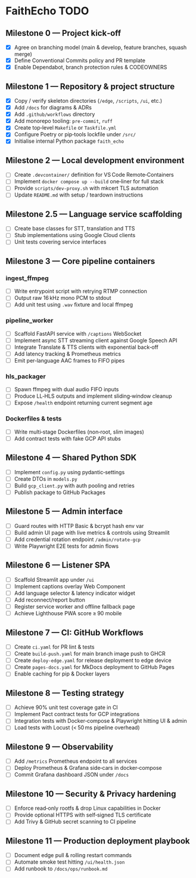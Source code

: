 # FaithEcho TODO

## Milestone 0 — Project kick‑off
- [x] Agree on branching model (main & develop, feature branches, squash merge)
- [x] Define Conventional Commits policy and PR template
- [x] Enable Dependabot, branch protection rules & CODEOWNERS

## Milestone 1 — Repository & project structure
 - [x] Copy / verify skeleton directories (`/edge`, `/scripts`, `/ui`, etc.)
 - [x] Add `/docs` for diagrams & ADRs
 - [x] Add `.github/workflows` directory
 - [x] Add monorepo tooling: `pre‑commit`, `ruff`
 - [x] Create top‑level `Makefile` or `Taskfile.yml`
 - [x] Configure Poetry or pip‑tools lockfile under `/src/`
 - [x] Initialise internal Python package `faith_echo`

## Milestone 2 — Local development environment
- [ ] Create `.devcontainer/` definition for VS Code Remote‑Containers
- [ ] Implement `docker compose up --build` one‑liner for full stack
- [ ] Provide `scripts/dev‑proxy.sh` with mkcert TLS automation
- [ ] Update `README.md` with setup / teardown instructions

## Milestone 2.5 — Language service scaffolding
- [ ] Create base classes for STT, translation and TTS
- [ ] Stub implementations using Google Cloud clients
- [ ] Unit tests covering service interfaces

## Milestone 3 — Core pipeline containers
### ingest_ffmpeg
- [ ] Write entrypoint script with retrying RTMP connection
- [ ] Output raw 16 kHz mono PCM to stdout
- [ ] Add unit test using `.wav` fixture and local ffmpeg
### pipeline_worker
- [ ] Scaffold FastAPI service with `/captions` WebSocket
- [ ] Implement async STT streaming client against Google Speech API
- [ ] Integrate Translate & TTS clients with exponential back‑off
- [ ] Add latency tracking & Prometheus metrics
- [ ] Emit per‑language AAC frames to FIFO pipes
### hls_packager
- [ ] Spawn ffmpeg with dual audio FIFO inputs
- [ ] Produce LL‑HLS outputs and implement sliding‑window cleanup
- [ ] Expose `/health` endpoint returning current segment age
### Dockerfiles & tests
- [ ] Write multi‑stage Dockerfiles (non‑root, slim images)
- [ ] Add contract tests with fake GCP API stubs

## Milestone 4 — Shared Python SDK
- [ ] Implement `config.py` using pydantic‑settings
- [ ] Create DTOs in `models.py`
- [ ] Build `gcp_client.py` with auth pooling and retries
- [ ] Publish package to GitHub Packages

## Milestone 5 — Admin interface
- [ ] Guard routes with HTTP Basic & bcrypt hash env var
- [ ] Build admin UI page with live metrics & controls using Streamlit
- [ ] Add credential rotation endpoint `/admin/rotate-gcp`
- [ ] Write Playwright E2E tests for admin flows

## Milestone 6 — Listener SPA
- [ ] Scaffold Streamlit app under `/ui`
- [ ] Implement captions overlay Web Component
- [ ] Add language selector & latency indicator widget
- [ ] Add reconnect/report button
- [ ] Register service worker and offline fallback page
- [ ] Achieve Lighthouse PWA score ≥ 90 mobile

## Milestone 7 — CI: GitHub Workflows
- [ ] Create `ci.yaml` for PR lint & tests
- [ ] Create `build‑push.yaml` for main branch image push to GHCR
- [ ] Create `deploy‑edge.yaml` for release deployment to edge device
- [ ] Create `pages‑docs.yaml` for MkDocs deployment to GitHub Pages
- [ ] Enable caching for pip & Docker layers

## Milestone 8 — Testing strategy
- [ ] Achieve 90% unit test coverage gate in CI
- [ ] Implement Pact contract tests for GCP integrations
- [ ] Integration tests with Docker‑compose & Playwright hitting UI & admin
- [ ] Load tests with Locust (< 50 ms pipeline overhead)

## Milestone 9 — Observability
- [ ] Add `/metrics` Prometheus endpoint to all services
- [ ] Deploy Prometheus & Grafana side‑cars in docker‑compose
- [ ] Commit Grafana dashboard JSON under `/docs`

## Milestone 10 — Security & Privacy hardening
- [ ] Enforce read‑only rootfs & drop Linux capabilities in Docker
- [ ] Provide optional HTTPS with self‑signed TLS certificate
- [ ] Add Trivy & GitHub secret scanning to CI pipeline

## Milestone 11 — Production deployment playbook
- [ ] Document edge pull & rolling restart commands
- [ ] Automate smoke test hitting `/ui/health.json`
- [ ] Add runbook to `/docs/ops/runbook.md`
